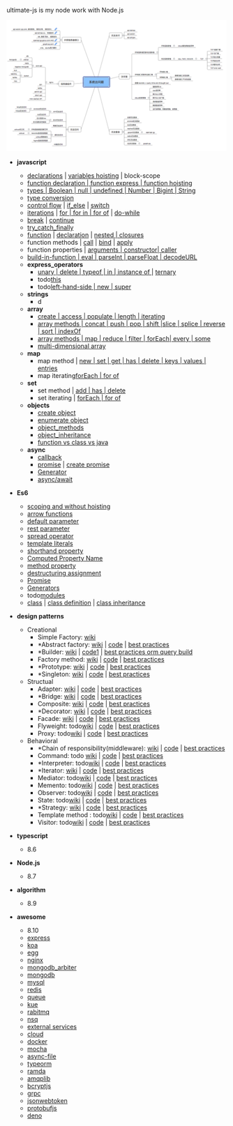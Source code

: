 
ultimate-js is my node work with Node.js

![Alt text](./system.png)

- **javascript**
  - [declarations](./javascript/declarations/declarations.js) | [variables hoisting](./javascript/declarations/variable_hoisting.js) | block-scope  
  - [function declaration | function express | function hoisting](javascript/function/function_declarate.js)
  - [types | Boolean | null | undefined | Number | Bigint | String](./javascript/types/types.js)   
  - [type conversion](./javascript/types/type_conversion.js)
  - [control flow](./javascript/control_flow) | [if_else](./javascript/control_flow/if_else.js) | [switch](./javascript/control_flow/switch.js)
  - [iterations](./javascript/iterations) | [for | for in | for of](./javascript/iterations/for.js)  | [do-while](./javascript/iterations/do_while.js) 
  - [break](./javascript/terminates_statement/terminates.js) | [continue](./javascript/terminates_statement/terminates.js)
  - [try_catch_finally](./javascript/exception_handling/try_catch_finally.js)
  - [function](./javascript/function) | [declaration](./javascript/function/function_declarate.js) | [nested | closures](./javascript/function/function_nested_closures.js) 
  - function methods | [call](./javascript/function/function_methods_call.js) | [bind](./javascript/function/function_methods_bind.js) | [apply](./javascript/function/function_methods_apply.js)
  - function properties | [arguments | constructor| caller ](./javascript/function/function_properties.js)
  - [build-in-function | eval | parseInt | parseFloat | decodeURL](./javascript/build_in_functions/build_in_function.js)
  - **express_operators**
     - [unary | delete | typeof | in | instance of ](./javascript/expressions_operators/unary_ternary.js) | [ternary](./javascript/expressions_operators/unary_ternary.js)
     - todo[this](./javascript/expressions_operators/this.js)
     - todo[left-hand-side | new | super](./javascript/expressions_operators/new_super.js)
  -  **strings**
     - d
  -  **array**
     - [create | access | populate | length | iterating](./javascript/array/create_access.js)
     - [array methods | concat | push | pop | shift |slice | splice | reverse | sort | indexOf](./javascript/array/array_methods_operator.js)
     - [array methods | map | reduce | filter | forEach| every | some ](./javascript/array/array_methods_iterating.js)
     - [multi-dimensional array](./javascript/array/2d_object_array.js)
  -  **map** 
     - map method | [new | set | get | has | delete | keys | values | entries](./javascript/map/map.js)
     - map iterating[forEach | for of](./javascript/map/map.js)
  -  **set** 
     - set method | [add | has | delete ](./javascript/set/set.js)
     - set iterating | [forEach | for of](./javascript/set/set.js)
  -  **objects** 
     -  [create object](./javascript/objects/create_objects.js)
     -  [enumerate object](./javascript/objects/enumerate_objects.js)
     -  [object_methods](./javascript/objects/objects_methods.js)
     -  [object_inheritance](./javascript/objects/objects_inheritance.js)
     -  [function vs class vs java](./javascript/objects/function_vs_class_vs_java.js)
  -  **async**  
     -  [callback](./javascript/async/callback/callback.js)
     -  [promise](./javascript/async/promise/promise.js) | [create promise](./javascript/async/promise/create_promise.js)
     -  [Generator](./javascript/async/Generator/generator.js)
     -  [async/await](./javascript/async/async_await/async_await.js)    
- **Es6**
   - [scoping and without hoisting](./es6/scoped.js)
   - [arrow functions](./es6/arrow_functions/arrow_function.js)
   - [default parameter](es6/parameter/default_parameter.js)
   - [rest parameter](./es6/parameter/rest_parameter.js)
   - [spread operator](./es6/parameter/rest_parameter.js)
   - [template literals](./es6/template_literal.js)
   - [shorthand property](es6/object_properties/shorthand_property.js)
   - [Computed Property Name](es6/object_properties/computed_property_name.js)
   - [method property](./es6/build_in_methods/build_in_methods.js)   
   - [destructuring assignment](./es6/destructuring/destructuring.js)
   - [Promise](./javascript/async/promise/promise.js)
   - [Generators](./javascript/async/Generator/generator.js)
   - todo[modules](./es6)
   - [class](./es6/classes) | [class definition](./es6/classes/class_definition.js) | [class inheritance](./es6/classes/class_inheritance.js)
   
- **design patterns**  
  - Creational
    - Simple Factory: [wiki](https://en.wikipedia.org/wiki/Factory_(object-oriented_programming)) 
    - *Abstract factory: [wiki](https://en.wikipedia.org/wiki/Abstract_factory_pattern) | [code](design-patterns/creational/abstract_factory/abstract_factory.js) | [best practices]()
    - *Builder: [wiki](https://en.wikipedia.org/wiki/Builder_pattern) | [code1](design-patterns/creational/builder/builder.js) | [best practices orm query build]() 
    - Factory method: [wiki](https://en.wikipedia.org/wiki/Factory_method_pattern) | [code](design-patterns/creational/factory_method/factory_method.js) | [best practices]()
    - *Prototype: [wiki](https://en.wikipedia.org/wiki/Prototype_pattern) | [code](./design-patterns/creational/prototype/prototype.js) | [best practices]() 
    - *Singleton: [wiki](https://en.wikipedia.org/wiki/Singleton_pattern) | [code](./design-patterns/creational/singleton/singleton.js) | [best practices]() 
  - Structual
    - Adapter: [wiki](https://en.wikipedia.org/wiki/Adapter_pattern) | [code]() | [best practices]() 
    - *Bridge: [wiki](https://en.wikipedia.org/wiki/Bridge_pattern) | [code]() | [best practices]() 
    - Composite: [wiki](https://en.wikipedia.org/wiki/Composite_pattern) | [code]() | [best practices]() 
    - *Decorator: [wiki](https://en.wikipedia.org/wiki/Decorator_pattern) | [code]() | [best practices]() 
    - Facade: [wiki](https://en.wikipedia.org/wiki/Facade_pattern) | [code]() | [best practices]() 
    - Flyweight: todo[wiki]() | [code]() | [best practices]() 
    - Proxy: todo[wiki]() | [code]() | [best practices]() 
  - Behavioral
    - *Chain of responsibility(middleware): [wiki]() | [code](./design-patterns/behavioral/chain_of_responsibility/chain_of_responsibility.js) | [best practices]() 
    - Command: todo [wiki]() | [code]() | [best practices]() 
    - *Interpreter: todo[wiki]() | [code]() | [best practices]() 
    - *Iterator: [wiki]() | [code]() | [best practices]() 
    - Mediator: todo[wiki]() | [code]() | [best practices]() 
    - Memento: todo[wiki]() | [code]() | [best practices]() 
    - Observer: todo[wiki]() | [code]() | [best practices]() 
    - State: todo[wiki]() | [code]() | [best practices]() 
    - *Strategy: [wiki]() | [code]() | [best practices]() 
    - Template method : todo[wiki]() | [code]() | [best practices]() 
    - Visitor: todo[wiki]() | [code]() | [best practices]() 

- **typescript**
   - 8.6

- **Node.js**
   - 8.7
  
- **algorithm**  
   - 8.9
  

- **awesome**
  - 8.10
  - [express]()
  - [koa]()
  - [egg]()
  - [nginx](./docs/nginx.md)
  - [mongodb_arbiter](./docs/mongodb_arbiter.md)
  - [mongodb](./docs/mongodb.md) 
  - [mysql](./docs/mysql.md)
  - [redis](./docs/redis.md)
  - [queue]() 
  - [kue]() 
  - [rabitmq]() 
  - [nsq](./docs/queue.md)
  - [external services](./docs/external_services.md)
  - [cloud](./docs/cloud.md)
  - [docker](./docs/docker.md)
  - [mocha](./docs/mocha.md)
  - [async-file]()
  - [typeorm]()
  - [ramda]()
  - [amqplib]()
  - [bcryptjs]()
  - [grpc]()
  - [jsonwebtoken]()
  - [protobufjs]()
  - [deno]()
  